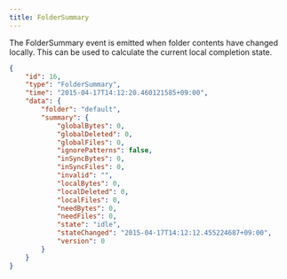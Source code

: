 ```yaml
---
title: FolderSummary
---
```


The FolderSummary event is emitted when folder contents have changed locally. This can be used to calculate the current local completion state.

```json
{
    "id": 16,
    "type": "FolderSummary",
    "time": "2015-04-17T14:12:20.460121585+09:00",
    "data": {
        "folder": "default",
        "summary": {
            "globalBytes": 0,
            "globalDeleted": 0,
            "globalFiles": 0,
            "ignorePatterns": false,
            "inSyncBytes": 0,
            "inSyncFiles": 0,
            "invalid": "",
            "localBytes": 0,
            "localDeleted": 0,
            "localFiles": 0,
            "needBytes": 0,
            "needFiles": 0,
            "state": "idle",
            "stateChanged": "2015-04-17T14:12:12.455224687+09:00",
            "version": 0
        }
    }
}
```

